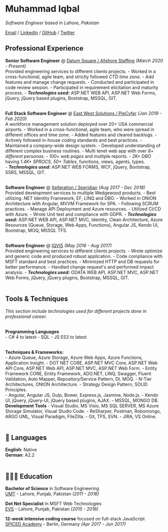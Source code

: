 # Muhammad Iqbal
_Software Engineer based in Lahore, Pakistan_ <br>

[Email](mailto:agha.muhammad.iqbal@gmail.com) / [LinkedIn](https://www.linkedin.com/in/muhammadiqbaldotnet) / [GitHub](https://github.com/aghadostain/) / [Twitter](https://twitter.com/agha_dostain/)

## Professional Experience

**Senior Software Engineer** @ [Datum Square / Allshore Staffing](https://allshorevirtualstaffing.com) _(March 2020 - Present)_ <br>
Provided engineering services to different clients projects.
    - Worked in a cross-functional, agile team, and strictly followed *CTD time zone*.
    - Add features and manage change requests.
    - Conducted and participated in code review session.
    - Participated in requirement elicitation and maturity process.
    - **_Technologies used:_** ASP.NET WEB API, ASP.NET Web Forms, jQuery, jQuery based plugins, Bootstrap, MSSQL, GIT.
<br><br>

**Full Stack Software Engineer** @ [East West Solutions / PieCyfer](https://ewsystemsinc.com/) _(Jan 2019 - Feb 2020)_ <br>
A workforce management solution deployed over 20+ USA commercial airports.
    - Worked in a cross-functional, agile team, who were spread in different offices and time zone.
    - Added features and cleared backlogs.
    - Actively followed in-house coding standards and best practices.
    - Maintained a company-wide design system.
    - Developed understanding of different complex business routines.
        - Multi tenet web app with over *8+ different personas*.
        - *100+ web pages* and multiple reports.
        - *2K+ DBO* having *1.4K+ SPROCS*, *50+ Tables*, functions, views, agents, types.        
    - **_Technologies used:_** ASP.NET WEB FORMS, WCF, jQuery, Bootstrap, SSRS, MSSQL, GIT.
    <br><br>

**Software Engineer** @ [Xelleration / Speridian](https://www.speridian.com) _(Aug 2017 - Dec 2018)_ <br>
Provided development services to multiple Wedgewood products.
    - Best utilizing .NET Identity Framework, EF, LINQ and DBO.
    - Worked in ONION Architecture with Angular, MVVM Framework for SPA.
    - Following SCRUM practices.
    - Manage API Deployment and Azure resources.
    - Utilized CI/CD with Azure.
    - Wrote Unit test and compliance with GDPR.
    - **_Technologies used:_** ASP.NET WEB API, ASP.NET MVC, Identity, Clean Architecture, Azure Resources (Queue, Storage, Web Apps, Functions), Angular JS, Kendo UI, Bootstrap, MOQ, MSSQL TFS.
  <br><br>

**Software Engineer** @ [IQVIS](https://www.iqvis.com/) _(May 2016 - Aug 2017)_ <br>
Provided engineering services to different clients projects.
    - Wrote optimize and generic code and produced robust application.
    - Code compliance with MSFT standard and best practices.
    - Minimized HTTP and DB requests for better performance.
    - Handled change request's and performed impact analysis.
    - **_Technologies used:_** ODATA WEB API, ASP.NET MVC, ASP.NET Web Forms, jQuery, jQuery plugins, Bootstrap, MSSQL, GIT.
    <br><br>
    
## Tools & Techniques

_This section include technologies used for different projects done in professional career._
<br><br>

**Programming Languages** <br>
    - C# 4 to latest
    - SQL
    - JS ES3 to latest
<br><br>

**Techniques & Frameworks:** <br>
    - Azure Queue, Azure Storage, Azure Web Apps, Azure Functions, Application Insight.
    - DOT NET CORE, ASP.NET MVC Core, ASP.NET Web API Core, ASP.NET Web API, ASP.NET MVC, ASP.NET Web Form.
    - Entity Framework CORE, Entity Framework, ADO.NET, LINQ, Swagger, Fluent Validation, Auto Mapper, Repository/Service Pattern, DI, MOQ.
    - N-Tier Architectures, ONION Architecture.
    - Strategy Design Pattern, SOLID Principles.  
    - Angular, Angular JS, Gulp, Bower, Express.js, Jasmine, Node.js. 
    - Kendo UI, jQuery, jQuery-UI, jQuery based plugins, AJAX.
    - MSSQL, MONGO DB.
**Development Tools**
    - Visual Studio, MS Visio, MS SQL SERVER, MS Azure Storage Simulator, Visual Studio Code. 
    - ReSharper, Postman, Robomongo, ARGO UML, Visual Paradigm, FileZilla.
    - Git, TFS, SVN.
    - JIRA, VS Online.
<br><br>
<!-- 
## 📌 On The Side

**Web Development Instructor** @ [ReDI School of Digital Integration](https://www.redi-school.org/) _(Aug 2017 - Present)_<br>
Non-profit digital school for tech-interested newcomers applying for asylum in Germany.
  - Building and continuously developing the course curriculum with a team of 4-8 other instructors
  - Leading classes to improve student comprehension of React, HTML, CSS and general web design principles
  - Mentoring students through presentations and job search
  - _Note: Took a break from teaching in 2019_
  <br><br>

**Co-Organizer** @ [QueerJS](https://queerjs.com/) _(Jun 2019 - Present)_<br>
🏳️‍🌈 A meetup for everyone where queer speakers take the stage.
  - Selecting speakers and scheduling events
  - Fostering an inclusive community and enforcing the code of conduct
  - 🐻 _Previously co-organized [BerlinJS](https://berlinjs.org/) from May 2018 - May 2020_
  <br><br>
  
**Workshop Lead** @ [New Devs on the Block](https://newdevs.org/) _(Jul 2019 - Present)_ <br>
Free, two-day workshops to help people build their first website.
  - Creating a curriculum that covers HTML, CSS and a bit of JavaScript 
  - Preparing supplemental presentations on topics like accessibility and animations
  - Events in Nürnberg and Vienna, now post-poned due to the COVID-19 outbreak 
  <br><br>

## 🎤 Public Speaking

### Upcoming Events
 
- **Write the Docs** on the Internet 🌐 _(Oct 18-20, 2020)_
<br>[Emceeing](https://www.writethedocs.org/conf/prague/2020/)<br>
    
### Recent Appearances

- **Women TechMakers Vienna** _(streamed on Aug 7, 2020)_
<br>[How AI is Enhancing Journalism](https://www.youtube.com/watch?v=bKgzgo5Iq5s&feature=youtu.be&t=6492)<br>

- **Talk Python To Me Podcast** _(released on Sep 5, 2020)_
<br>[Python and AI in Journalism](https://talkpython.fm/episodes/show/280/python-and-ai-in-journalism)<br>
<br>

**Want me to speak at your event?**
<br>💖 [Check out my website](https://workwithcarolyn.com/speaking) for more information.
<br><br>
  
## 🏆 Accomplishments

**Top Author Recognition** @ [DEV](https://dev.to/) _(2019 - 2020)_ <br>
Named one of the Top 500 authors in 2019. Also wrote two articles that ranked in the weekly Top 7:
  - [How to remove condescending language from documentation](https://dev.to/meeshkan/how-to-remove-condescending-language-from-documentation-4a5p)
  - [Onboarding a junior developer to your team? Here's 12 tips.](https://dev.to/carolstran/onboarding-a-junior-developer-to-your-team-here-s-12-tips-4g3a)
<br><br>

**Won Best Project** @ [Geek Girl Carrots Berlin Hackathon](http://www.hacklikeagirl.co/) _(Oct 2017)_<br>
Created [Qarma](https://github.com/lcorr8/qarma), an online platform to report and retrieve lost & found objects for travelers abroad.
<br><br> -->

## 💬 Languages

**English**: Native <br>
**German**: A2.2
<br><br>

## 👩🏼‍🎓 Education

**Bachelor of Science** in Software Engineering<br>
[UMT](https://www.umt.edu.pk) - Lahore, Punjab, Pakistan _(2011 - 2016)_ <br>

**Dot Net Specialist** in MSFT Web Technologies<br>
[EVS](https://www.evs.pk) - Lahore, Punjab, Pakistan _(2015 - 2016)_ <br>

**12-week intensive coding course** focused on full-stack JavaScript<br>
[SPICED Academy](https://www.spiced-academy.com/) - Berlin, Germany _(Apr 2017 - Jun 2017)_ <br>
